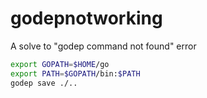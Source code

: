 # godepnotworking
A solve to "godep command not found" error


```bash
export GOPATH=$HOME/go
export PATH=$GOPATH/bin:$PATH
godep save ./..
```
